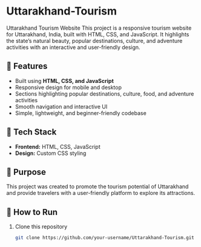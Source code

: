 # Uttarakhand-Tourism
Uttarakhand Tourism Website  This project is a responsive tourism website for Uttarakhand, India, built with HTML, CSS, and JavaScript. It highlights the state’s natural beauty, popular destinations, culture, and adventure activities with an interactive and user-friendly design.

## 🔹 Features
- Built using **HTML, CSS, and JavaScript**
- Responsive design for mobile and desktop
- Sections highlighting popular destinations, culture, food, and adventure activities
- Smooth navigation and interactive UI
- Simple, lightweight, and beginner-friendly codebase

## 🔹 Tech Stack
- **Frontend:** HTML, CSS, JavaScript  
- **Design:** Custom CSS styling  

## 🔹 Purpose
This project was created to promote the tourism potential of Uttarakhand and provide travelers with a user-friendly platform to explore its attractions.

## 🚀 How to Run
1. Clone this repository  
   ```bash
   git clone https://github.com/your-username/Uttarakhand-Tourism.git
